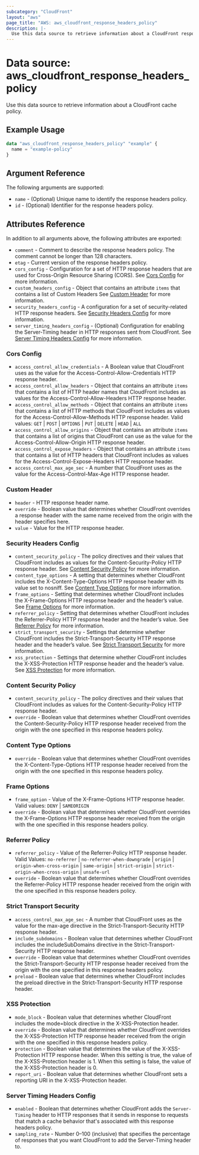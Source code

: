 ```yaml
---
subcategory: "CloudFront"
layout: "aws"
page_title: "AWS: aws_cloudfront_response_headers_policy"
description: |-
  Use this data source to retrieve information about a CloudFront response headers policy.
---
```


# Data source: aws_cloudfront_response_headers_policy

Use this data source to retrieve information about a CloudFront cache policy.

## Example Usage

```terraform
data "aws_cloudfront_response_headers_policy" "example" {
  name = "example-policy"
}
```

## Argument Reference

The following arguments are supported:

* `name` - (Optional) Unique name to identify the response headers policy.
* `id` - (Optional) Identifier for the response headers policy.

## Attributes Reference

In addition to all arguments above, the following attributes are exported:

* `comment` - Comment to describe the response headers policy. The comment cannot be longer than 128 characters.
* `etag` - Current version of the response headers policy.
* `cors_config` - Configuration for a set of HTTP response headers that are used for Cross-Origin Resource Sharing (CORS). See [Cors Config](#cors-config) for more information.
* `custom_headers_config` - Object that contains an attribute `items` that contains a list of Custom Headers See [Custom Header](#custom-header) for more information.
* `security_headers_config` - A configuration for a set of security-related HTTP response headers. See [Security Headers Config](#security-headers-config) for more information.
* `server_timing_headers_config` - (Optional) Configuration for enabling the Server-Timing header in HTTP responses sent from CloudFront. See [Server Timing Headers Config](#server-timing-headers-config) for more information.

### Cors Config

* `access_control_allow_credentials` - A Boolean value that CloudFront uses as the value for the Access-Control-Allow-Credentials HTTP response header.
* `access_control_allow_headers` - Object that contains an attribute `items` that contains a list of HTTP header names that CloudFront includes as values for the Access-Control-Allow-Headers HTTP response header.
* `access_control_allow_methods` - Object that contains an attribute `items` that contains a list of HTTP methods that CloudFront includes as values for the Access-Control-Allow-Methods HTTP response header. Valid values: `GET` | `POST` | `OPTIONS` | `PUT` | `DELETE` | `HEAD` | `ALL`
* `access_control_allow_origins` - Object that contains an attribute `items` that contains a list of origins that CloudFront can use as the value for the Access-Control-Allow-Origin HTTP response header.
* `access_control_expose_headers` - Object that contains an attribute `items` that contains a list of HTTP headers that CloudFront includes as values for the Access-Control-Expose-Headers HTTP response header.
* `access_control_max_age_sec` - A number that CloudFront uses as the value for the Access-Control-Max-Age HTTP response header.

### Custom Header

* `header` - HTTP response header name.
* `override` - Boolean value that determines whether CloudFront overrides a response header with the same name received from the origin with the header specifies here.
* `value` - Value for the HTTP response header.

### Security Headers Config

* `content_security_policy` - The policy directives and their values that CloudFront includes as values for the Content-Security-Policy HTTP response header. See [Content Security Policy](#content-security-policy) for more information.
* `content_type_options` - A setting that determines whether CloudFront includes the X-Content-Type-Options HTTP response header with its value set to nosniff. See [Content Type Options](#content-type-options) for more information.
* `frame_options` - Setting that determines whether CloudFront includes the X-Frame-Options HTTP response header and the header’s value. See [Frame Options](#frame-options) for more information.
* `referrer_policy` - Setting that determines whether CloudFront includes the Referrer-Policy HTTP response header and the header’s value. See [Referrer Policy](#referrer-policy) for more information.
* `strict_transport_security` - Settings that determine whether CloudFront includes the Strict-Transport-Security HTTP response header and the header’s value. See [Strict Transport Security](#strict-transport-security) for more information.
* `xss_protection` - Settings that determine whether CloudFront includes the X-XSS-Protection HTTP response header and the header’s value. See [XSS Protection](#xss-protection) for more information.

### Content Security Policy

* `content_security_policy` - The policy directives and their values that CloudFront includes as values for the Content-Security-Policy HTTP response header.
* `override` - Boolean value that determines whether CloudFront overrides the Content-Security-Policy HTTP response header received from the origin with the one specified in this response headers policy.

### Content Type Options

* `override` - Boolean value that determines whether CloudFront overrides the X-Content-Type-Options HTTP response header received from the origin with the one specified in this response headers policy.

### Frame Options

* `frame_option` - Value of the X-Frame-Options HTTP response header. Valid values: `DENY` | `SAMEORIGIN`
* `override` - Boolean value that determines whether CloudFront overrides the X-Frame-Options HTTP response header received from the origin with the one specified in this response headers policy.

### Referrer Policy

* `referrer_policy` - Value of the Referrer-Policy HTTP response header. Valid Values: `no-referrer` | `no-referrer-when-downgrade` | `origin` | `origin-when-cross-origin` | `same-origin` | `strict-origin` | `strict-origin-when-cross-origin` | `unsafe-url`
* `override` - Boolean value that determines whether CloudFront overrides the Referrer-Policy HTTP response header received from the origin with the one specified in this response headers policy.

### Strict Transport Security

* `access_control_max_age_sec` - A number that CloudFront uses as the value for the max-age directive in the Strict-Transport-Security HTTP response header.
* `include_subdomains` - Boolean value that determines whether CloudFront includes the includeSubDomains directive in the Strict-Transport-Security HTTP response header.
* `override` - Boolean value that determines whether CloudFront overrides the Strict-Transport-Security HTTP response header received from the origin with the one specified in this response headers policy.
* `preload` - Boolean value that determines whether CloudFront includes the preload directive in the Strict-Transport-Security HTTP response header.

### XSS Protection

* `mode_block` - Boolean value that determines whether CloudFront includes the mode=block directive in the X-XSS-Protection header.
* `override` - Boolean value that determines whether CloudFront overrides the X-XSS-Protection HTTP response header received from the origin with the one specified in this response headers policy.
* `protection` - Boolean value that determines the value of the X-XSS-Protection HTTP response header. When this setting is true, the value of the X-XSS-Protection header is 1. When this setting is false, the value of the X-XSS-Protection header is 0.
* `report_uri` - Boolean value that determines whether CloudFront sets a reporting URI in the X-XSS-Protection header.

### Server Timing Headers Config

* `enabled` - Boolean that determines whether CloudFront adds the `Server-Timing` header to HTTP responses that it sends in response to requests that match a cache behavior that's associated with this response headers policy.
* `sampling_rate` - Number 0–100 (inclusive) that specifies the percentage of responses that you want CloudFront to add the Server-Timing header to.
